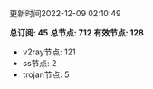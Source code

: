 更新时间2022-12-09 02:10:49

**总订阅: 45**
**总节点: 712**
**有效节点: 128**
- v2ray节点: 121
- ss节点: 2
- trojan节点: 5
